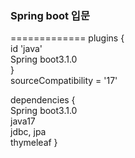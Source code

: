 ### Spring boot 입문
=============
plugins {   
	id 'java'   
  Spring boot3.1.0   
}   
sourceCompatibility = '17'   

dependencies {   
  Spring boot3.1.0   
  java17   
  jdbc, jpa   
  thymeleaf
}   
